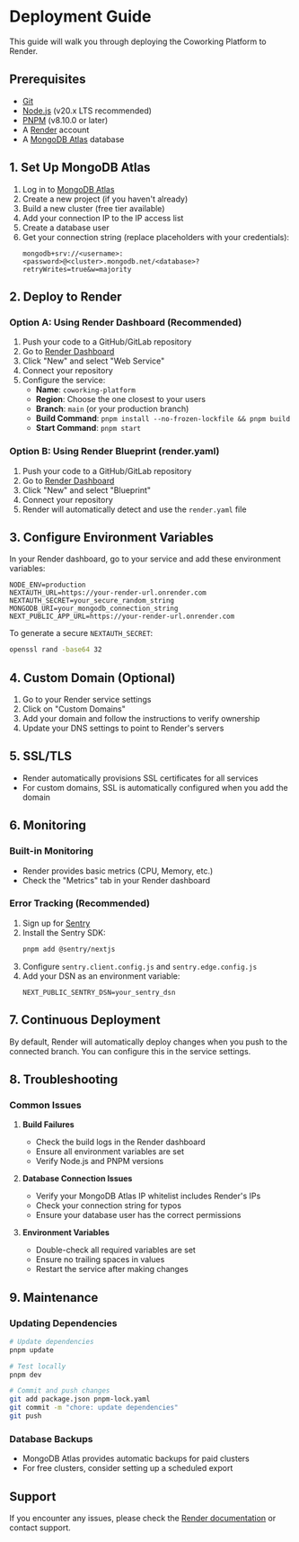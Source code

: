 # Deployment Guide

This guide will walk you through deploying the Coworking Platform to Render.

## Prerequisites

- [Git](https://git-scm.com/)
- [Node.js](https://nodejs.org/) (v20.x LTS recommended)
- [PNPM](https://pnpm.io/) (v8.10.0 or later)
- A [Render](https://render.com/) account
- A [MongoDB Atlas](https://www.mongodb.com/cloud/atlas) database

## 1. Set Up MongoDB Atlas

1. Log in to [MongoDB Atlas](https://www.mongodb.com/cloud/atlas)
2. Create a new project (if you haven't already)
3. Build a new cluster (free tier available)
4. Add your connection IP to the IP access list
5. Create a database user
6. Get your connection string (replace placeholders with your credentials):
   ```
   mongodb+srv://<username>:<password>@<cluster>.mongodb.net/<database>?retryWrites=true&w=majority
   ```

## 2. Deploy to Render

### Option A: Using Render Dashboard (Recommended)

1. Push your code to a GitHub/GitLab repository
2. Go to [Render Dashboard](https://dashboard.render.com/)
3. Click "New" and select "Web Service"
4. Connect your repository
5. Configure the service:
   - **Name**: `coworking-platform`
   - **Region**: Choose the one closest to your users
   - **Branch**: `main` (or your production branch)
   - **Build Command**: `pnpm install --no-frozen-lockfile && pnpm build`
   - **Start Command**: `pnpm start`

### Option B: Using Render Blueprint (render.yaml)

1. Push your code to a GitHub/GitLab repository
2. Go to [Render Dashboard](https://dashboard.render.com/)
3. Click "New" and select "Blueprint"
4. Connect your repository
5. Render will automatically detect and use the `render.yaml` file

## 3. Configure Environment Variables

In your Render dashboard, go to your service and add these environment variables:

```
NODE_ENV=production
NEXTAUTH_URL=https://your-render-url.onrender.com
NEXTAUTH_SECRET=your_secure_random_string
MONGODB_URI=your_mongodb_connection_string
NEXT_PUBLIC_APP_URL=https://your-render-url.onrender.com
```

To generate a secure `NEXTAUTH_SECRET`:
```bash
openssl rand -base64 32
```

## 4. Custom Domain (Optional)

1. Go to your Render service settings
2. Click on "Custom Domains"
3. Add your domain and follow the instructions to verify ownership
4. Update your DNS settings to point to Render's servers

## 5. SSL/TLS

- Render automatically provisions SSL certificates for all services
- For custom domains, SSL is automatically configured when you add the domain

## 6. Monitoring

### Built-in Monitoring
- Render provides basic metrics (CPU, Memory, etc.)
- Check the "Metrics" tab in your Render dashboard

### Error Tracking (Recommended)
1. Sign up for [Sentry](https://sentry.io/)
2. Install the Sentry SDK:
   ```bash
   pnpm add @sentry/nextjs
   ```
3. Configure `sentry.client.config.js` and `sentry.edge.config.js`
4. Add your DSN as an environment variable:
   ```
   NEXT_PUBLIC_SENTRY_DSN=your_sentry_dsn
   ```

## 7. Continuous Deployment

By default, Render will automatically deploy changes when you push to the connected branch. You can configure this in the service settings.

## 8. Troubleshooting

### Common Issues

1. **Build Failures**
   - Check the build logs in the Render dashboard
   - Ensure all environment variables are set
   - Verify Node.js and PNPM versions

2. **Database Connection Issues**
   - Verify your MongoDB Atlas IP whitelist includes Render's IPs
   - Check your connection string for typos
   - Ensure your database user has the correct permissions

3. **Environment Variables**
   - Double-check all required variables are set
   - Ensure no trailing spaces in values
   - Restart the service after making changes

## 9. Maintenance

### Updating Dependencies
```bash
# Update dependencies
pnpm update

# Test locally
pnpm dev

# Commit and push changes
git add package.json pnpm-lock.yaml
git commit -m "chore: update dependencies"
git push
```

### Database Backups
- MongoDB Atlas provides automatic backups for paid clusters
- For free clusters, consider setting up a scheduled export

## Support

If you encounter any issues, please check the [Render documentation](https://render.com/docs) or contact support.
